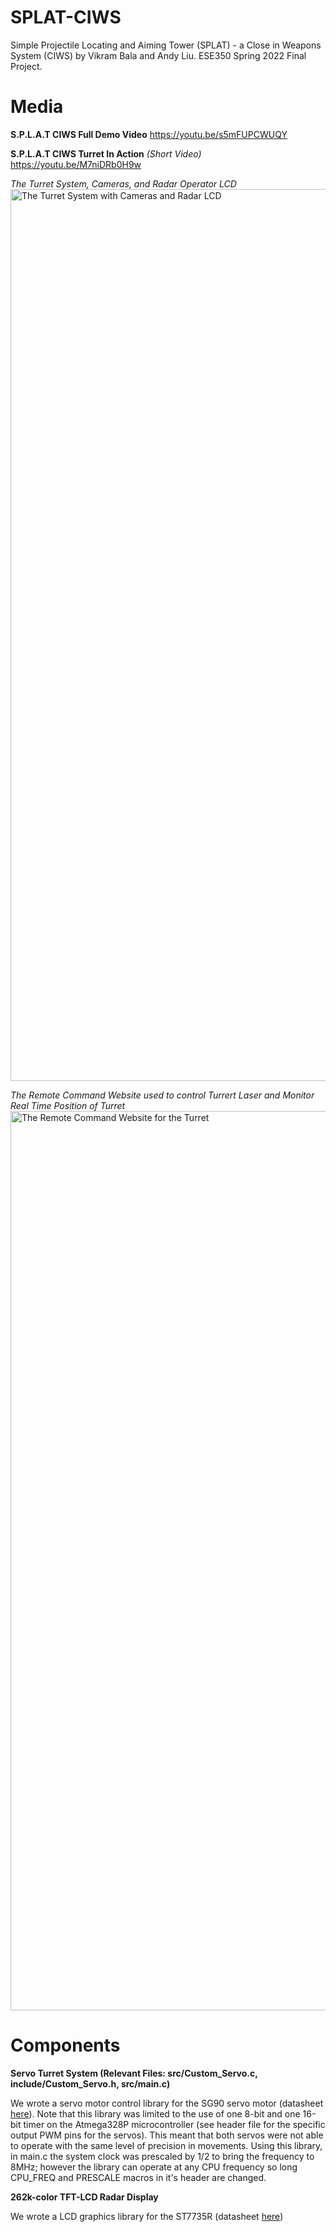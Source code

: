 # SPLAT-CIWS
Simple Projectile Locating and Aiming Tower (SPLAT) - a Close in Weapons System (CIWS) by Vikram Bala and Andy Liu. ESE350 Spring 2022 Final Project.


# Media

**S.P.L.A.T CIWS Full Demo Video**
https://youtu.be/s5mFUPCWUQY

**S.P.L.A.T CIWS Turret In Action** *(Short Video)*
https://youtu.be/M7niDRb0H9w

*The Turret System, Cameras, and Radar Operator LCD*
<img width="1427" alt="The Turret System with Cameras and Radar LCD" src="https://user-images.githubusercontent.com/56012430/165188330-ddabab07-831e-414f-8a18-d6097b6f1c5d.png">

*The Remote Command Website used to control Turrert Laser and Monitor Real Time Position of Turret*
<img width="1439" alt="The Remote Command Website for the Turret" src="https://user-images.githubusercontent.com/56012430/165188180-9a2c7414-455c-43a6-b066-fe21175eeee3.png">

# Components
**Servo Turret System (Relevant Files: src/Custom_Servo.c, include/Custom_Servo.h, src/main.c)**

We wrote a servo motor control library for the SG90 servo motor (datasheet [here]("http://www.ee.ic.ac.uk/pcheung/teaching/DE1_EE/stores/sg90_datasheet.pdf")). Note that this library was limited to the use of one 8-bit and one 16-bit timer on the Atmega328P microcontroller (see header file for the specific output PWM pins for the servos). This meant that both servos were not able to operate with the same level of precision in movements. Using this library, in main.c the system clock was prescaled by 1/2 to bring the frequency to 8MHz; however the library can operate at any CPU frequency so long CPU_FREQ and PRESCALE macros in it's header are changed. 
  
  
**262k-color TFT-LCD Radar Display**

We wrote a LCD graphics library for the ST7735R (datasheet [here]("https://www.crystalfontz.com/controllers/Sitronix/ST7735R/"))
